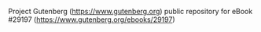 Project Gutenberg (https://www.gutenberg.org) public repository for eBook #29197 (https://www.gutenberg.org/ebooks/29197)
